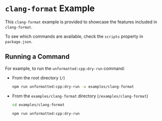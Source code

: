 # `clang-format` Example

This `clang-format` example is provided to showcase the features included in `clang-format`.

To see which commands are available, check the `scripts` property in `package.json`.

## Running a Command

For example, to run the `unformatted:cpp:dry-run` command:

- From the root directory (`/`)

    ```bash
    npm run unformatted:cpp:dry-run -w examples/clang-format
    ```

- From the `examples/clang-format` directory (`/examples/clang-format`)

    ```bash
    cd examples/clang-format

    npm run unformatted:cpp:dry-run
    ```
